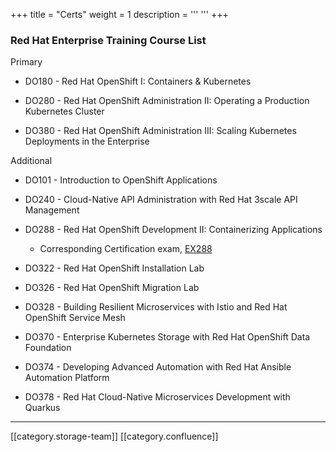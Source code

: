 +++
title = "Certs"
weight = 1
description = '''
'''
+++
### Red Hat Enterprise Training Course List
Primary
* DO180 - Red Hat OpenShift I: Containers & Kubernetes


* DO280 - Red Hat OpenShift Administration II: Operating a Production Kubernetes Cluster


* DO380 - Red Hat OpenShift Administration III: Scaling Kubernetes Deployments in the Enterprise



Additional
* DO101 - Introduction to OpenShift Applications


* DO240 - Cloud-Native API Administration with Red Hat 3scale API Management


* DO288 - Red Hat OpenShift Development II: Containerizing Applications


    * Corresponding Certification exam, [EX288](https://www.redhat.com/en/services/training/ex288-red-hat-certified-specialist-openshift-application-development-exam)



    
* DO322 - Red Hat OpenShift Installation Lab


* DO326 - Red Hat OpenShift Migration Lab


* DO328 - Building Resilient Microservices with Istio and Red Hat OpenShift Service Mesh


* DO370 - Enterprise Kubernetes Storage with Red Hat OpenShift Data Foundation


* DO374 - Developing Advanced Automation with Red Hat Ansible Automation Platform


* DO378 - Red Hat Cloud-Native Microservices Development with Quarkus





*****

[[category.storage-team]] 
[[category.confluence]] 
